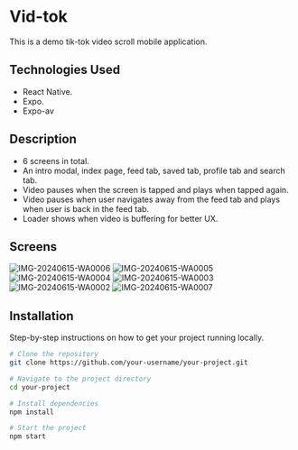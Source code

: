 # Vid-tok
This is a demo tik-tok video scroll mobile application.

## Technologies Used
- React Native.
- Expo.
- Expo-av

## Description
- 6 screens in total.
- An intro modal, index page, feed tab, saved tab, profile tab and search tab.
- Video pauses when the screen is tapped and plays when tapped again.
- Video pauses when user navigates away from the feed tab and plays when user is back in the feed tab.
- Loader shows when video is buffering for better UX.

## Screens
![IMG-20240615-WA0006](https://github.com/HoodieDan/vid-tok/assets/80491881/928dff24-41e2-438c-a37a-28386fcd7942)
![IMG-20240615-WA0005](https://github.com/HoodieDan/vid-tok/assets/80491881/39ed3f29-89fd-482e-9049-9c9fdf2bd9b5)
![IMG-20240615-WA0004](https://github.com/HoodieDan/vid-tok/assets/80491881/2fc2a68e-43fd-49b2-89c8-307172d59283)
![IMG-20240615-WA0003](https://github.com/HoodieDan/vid-tok/assets/80491881/56338bb2-554d-49d5-95ce-0100f0bb1961)
![IMG-20240615-WA0002](https://github.com/HoodieDan/vid-tok/assets/80491881/c6878b95-d3a2-4fb9-8ed8-409f5eb15b47)
![IMG-20240615-WA0007](https://github.com/HoodieDan/vid-tok/assets/80491881/0da0609a-1ca5-42a2-8e3e-366377cf33ff)


## Installation

Step-by-step instructions on how to get your project running locally.

```bash
# Clone the repository
git clone https://github.com/your-username/your-project.git

# Navigate to the project directory
cd your-project

# Install dependencies
npm install

# Start the project
npm start
